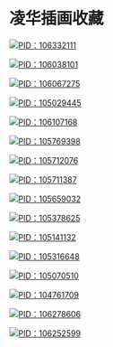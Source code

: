 # 凌华插画收藏
[![PID：106332111](https://pixiv.re/106332111.jpg)](https://pixiv.re/106332111.jpg)

[![PID：106038101](https://pixiv.re/106038101.jpg)](https://pixiv.re/106038101.jpg)

[![PID：106067275](https://pixiv.re/106067275.jpg)](https://pixiv.re/106067275.jpg)

[![PID：105029445](https://pixiv.re/105029445.jpg)](https://pixiv.re/105029445.jpg)

[![PID：106107168](https://pixiv.re/106107168.jpg)](https://pixiv.re/106107168.jpg)

[![PID：105769398](https://pixiv.re/105769398.jpg)](https://pixiv.re/105769398.jpg)

[![PID：105712076](https://pixiv.re/105712076.jpg)](https://pixiv.re/105712076.jpg)

[![PID：105711387](https://pixiv.re/105711387.jpg)](https://pixiv.re/105711387.jpg)

[![PID：105659032](https://pixiv.re/105659032.jpg)](https://pixiv.re/105659032.jpg)

[![PID：105378625](https://pixiv.re/105378625.jpg)](https://pixiv.re/105378625.jpg)

[![PID：105141132](https://pixiv.re/105141132.jpg)](https://pixiv.re/105141132.jpg)

[![PID：105316648](https://pixiv.re/105316648.jpg)](https://pixiv.re/105316648.jpg)

[![PID：105070510](https://pixiv.re/105070510.jpg)](https://pixiv.re/105070510.jpg)

[![PID：104761709](https://pixiv.re/104761709.jpg)](https://pixiv.re/104761709.jpg)

[![PID：106278606](https://pixiv.re/106278606.jpg)](https://pixiv.re/106278606.jpg)

[![PID：106252599](https://pixiv.re/106252599.jpg)](https://pixiv.re/106252599.jpg)
